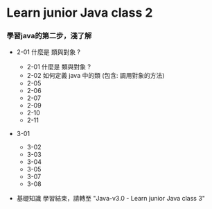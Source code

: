 # Learn junior Java class 2
### 學習java的第二步，淺了解
- 2-01 什麼是 類與對象 ?
    - 2-01 什麼是 類與對象 ?
    - 2-02 如何定義 java 中的類 (包含: 調用對象的方法)
    - 2-05 
    - 2-06 
    - 2-07 
    - 2-09 
    - 2-10 
    - 2-11 
- 3-01 
    - 3-02 
    - 3-03 
    - 3-04 
    - 3-05 
    - 3-07 
    - 3-08 

- 基礎知識 學習結束，請轉至 "Java-v3.0 - Learn junior Java class 3"
